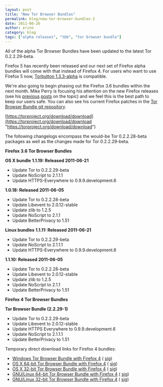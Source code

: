 ```yaml
---
layout: post
title: "New Tor Browser Bundles"
permalink: blog/new-tor-browser-bundles-2
date: 2011-06-26
author: erinn
category: blog
tags: ["alpha releases", "tbb", "tor browser bundle"]
---
```


All of the alpha Tor Browser Bundles have been updated to the latest Tor 0.2.2.29-beta.

Firefox 5 has recently been released and our next set of Firefox alpha bundles
will come with that instead of Firefox 4. For users who want to use Firefox 5
now, [Torbutton 1.3.3-alpha](https://www.torproject.org/torbutton/) is compatible.

We're also going to begin phasing out the Firefox 3.6 bundles within the next
month. Mike Perry is focusing his attention on the new Firefox releases (see
his [previous](https://blog.torproject.org/blog/toggle-or-not-toggle-end%20torbutton) [posts](http://blog.torproject.org/blog/improving-private-browsing-modes-do-not-track-vs-real-privacy-design) on the topic) and we feel this is the best path to keep our users safe. You can also see his current Firefox patches in the [Tor Browser Bundle git repository](https://gitweb.torproject.org/torbrowser.git/tree/refs/heads/maint-2.2:/src/current-patches).

[https://torproject.org/download/download](https://torproject.org/download/download "https://torproject.org/download/download")

The following changelogs encompass the would-be Tor 0.2.2.28-beta packages as
well as the changes made for Tor 0.2.2.29-beta.

**Firefox 3.6 Tor Browser Bundles**

**OS X bundle**
**1.1.19: Released 2011-06-21**

- Update Tor to 0.2.2.29-beta
- Update NoScript to 2.1.1.1
- Update HTTPS-Everywhere to 0.9.9.development.6

**1.0.18: Released 2011-06-05**

- Update Tor to 0.2.2.28-beta
- Update Libevent to 2.0.12-stable
- Update zlib to 1.2.5
- Update NoScript to 2.1.1
- Update BetterPrivacy to 1.51

**Linux bundles**
**1.1.11: Released 2011-06-21**

- Update Tor to 0.2.2.29-beta
- Update NoScript to 2.1.1.1
- Update HTTPS-Everywhere to 0.9.9.development.6

**1.1.10: Released 2011-06-05**

- Update Tor to 0.2.2.28-beta
- Update Libevent to 2.0.12-stable
- Update zlib to 1.2.5
- Update NoScript to 2.1.1
- Update BetterPrivacy to 1.51

**Firefox 4 Tor Browser Bundles**

**Tor Browser Bundle (2.2.29-1)**

- Update Tor to 0.2.2.29-beta
- Update Libevent to 2.0.12-stable
- Update HTTPS Everywhere to 0.9.9.development.6
- Update NoScript to 2.1.1.1
- Update BetterPrivacy to 1.51

Temporary direct download links for Firefox 4 bundles:

- [Windows Tor Browser Bundle with Firefox 4](https://torproject.org/dist/torbrowser/tor-browser-2.2.29-1-alpha_en-US.exe) ( [sig](https://torproject.org/dist/torbrowser/tor-browser-2.2.29-1-alpha_en-US.ex.asc))
- [OS X 64-bit Tor Browser Bundle with Firefox 4](https://torproject.org/dist/torbrowser/osx/TorBrowser-2.2.29-1-alpha-osx-x86_64-en-US.zip) ( [sig](https://torproject.org/dist/torbrowser/osx/TorBrowser-2.2.29-1-alpha-osx-x86_64-en-US.zip.asc))
- [OS X 32-bit Tor Browser Bundle with Firefox 4](https://torproject.org/dist/torbrowser/osx/TorBrowser-2.2.29-1-alpha-osx-i386-en-US.zip) ( [sig](https://torproject.org/dist/torbrowser/osx/TorBrowser-2.2.29-1-alpha-osx-i386-en-US.zip.asc))
- [GNU/Linux 64-bit Tor Browser Bundle with Firefox 4](https://torproject.org/dist/torbrowser/linux/tor-browser-gnu-linux-x86_64-2.2.29-1-alpha-en-US.tar.gz) ( [sig](https://torproject.org/dist/torbrowser/linux/tor-browser-gnu-linux-x86_64-2.2.29-1-alpha-en-US.tar.gz.asc))
- [GNU/Linux 32-bit Tor Browser Bundle with Firefox 4](https://torproject.org/dist/torbrowser/linux/tor-browser-gnu-linux-i686-2.2.29-2-alpha-en-US.tar.gz) ( [sig](https://torproject.org/dist/torbrowser/linux/tor-browser-gnu-linux-i686-2.2.29-2-alpha-en-US.tar.gz.asc))


